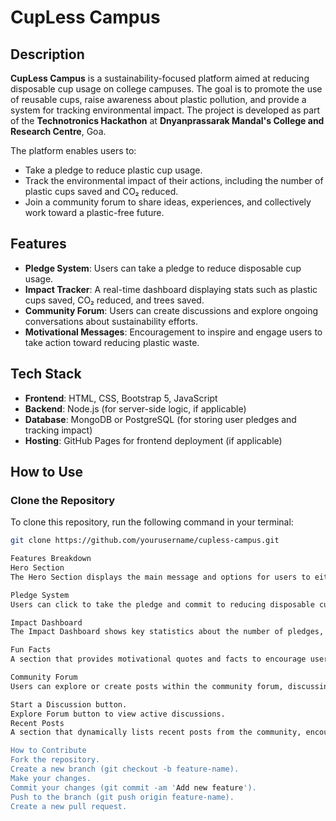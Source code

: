 # CupLess Campus

## Description
**CupLess Campus** is a sustainability-focused platform aimed at reducing disposable cup usage on college campuses. The goal is to promote the use of reusable cups, raise awareness about plastic pollution, and provide a system for tracking environmental impact. The project is developed as part of the **Technotronics Hackathon** at **Dnyanprassarak Mandal's College and Research Centre**, Goa.

The platform enables users to:
- Take a pledge to reduce plastic cup usage.
- Track the environmental impact of their actions, including the number of plastic cups saved and CO₂ reduced.
- Join a community forum to share ideas, experiences, and collectively work toward a plastic-free future.

## Features

- **Pledge System**: Users can take a pledge to reduce disposable cup usage.
- **Impact Tracker**: A real-time dashboard displaying stats such as plastic cups saved, CO₂ reduced, and trees saved.
- **Community Forum**: Users can create discussions and explore ongoing conversations about sustainability efforts.
- **Motivational Messages**: Encouragement to inspire and engage users to take action toward reducing plastic waste.
  
## Tech Stack

- **Frontend**: HTML, CSS, Bootstrap 5, JavaScript
- **Backend**: Node.js (for server-side logic, if applicable)
- **Database**: MongoDB or PostgreSQL (for storing user pledges and tracking impact)
- **Hosting**: GitHub Pages for frontend deployment (if applicable)

## How to Use

### Clone the Repository

To clone this repository, run the following command in your terminal:

```bash
git clone https://github.com/yourusername/cupless-campus.git

Features Breakdown
Hero Section
The Hero Section displays the main message and options for users to either take a pledge, view the community forum, or track their impact.

Pledge System
Users can click to take the pledge and commit to reducing disposable cup usage. Once a pledge is made, they can confirm it, and it gets recorded in the system.

Impact Dashboard
The Impact Dashboard shows key statistics about the number of pledges, plastic cups saved, CO₂ reduced, and trees saved. This section dynamically updates as users engage with the platform.

Fun Facts
A section that provides motivational quotes and facts to encourage users to take small actions toward sustainability.

Community Forum
Users can explore or create posts within the community forum, discussing ways to reduce plastic waste and track collective progress. It features:

Start a Discussion button.
Explore Forum button to view active discussions.
Recent Posts
A section that dynamically lists recent posts from the community, encouraging interaction and learning from others' actions.

How to Contribute
Fork the repository.
Create a new branch (git checkout -b feature-name).
Make your changes.
Commit your changes (git commit -am 'Add new feature').
Push to the branch (git push origin feature-name).
Create a new pull request.
